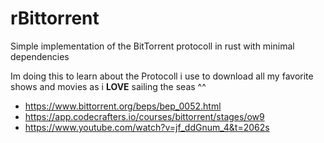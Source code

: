 # rBittorrent

Simple implementation of the BitTorrent protocoll in rust with minimal dependencies

Im doing this to learn about the Protocoll i use to download all my favorite shows and movies as i **LOVE** sailing the seas ^^

- https://www.bittorrent.org/beps/bep_0052.html
- https://app.codecrafters.io/courses/bittorrent/stages/ow9
- https://www.youtube.com/watch?v=jf_ddGnum_4&t=2062s
